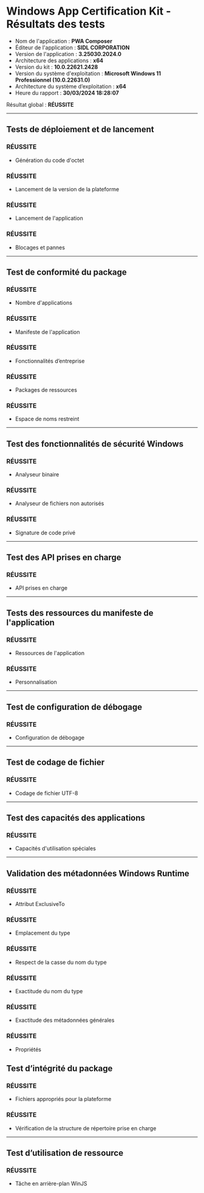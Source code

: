# Windows App Certification Kit - Résultats des tests

- Nom de l'application : **PWA Composer**
- Éditeur de l'application : **SIDL CORPORATION**
- Version de l'application : **3.25030.2024.0**
- Architecture des applications : **x64**
- Version du kit : **10.0.22621.2428**
- Version du système d'exploitation : **Microsoft Windows 11 Professionnel (10.0.22631.0)**
- Architecture du système d’exploitation : **x64**
- Heure du rapport : **30/03/2024 18:28:07**

Résultat global : **RÉUSSITE**

***
## Tests de déploiement et de lancement

### RÉUSSITE
- Génération du code d'octet

### RÉUSSITE
- Lancement de la version de la plateforme

### RÉUSSITE
- Lancement de l'application

### RÉUSSITE
- Blocages et pannes

***
## Test de conformité du package

### RÉUSSITE
- Nombre d'applications

### RÉUSSITE
- Manifeste de l'application

### RÉUSSITE
- Fonctionnalités d’entreprise

### RÉUSSITE
- Packages de ressources

### RÉUSSITE
- Espace de noms restreint

***
## Test des fonctionnalités de sécurité Windows

### RÉUSSITE
- Analyseur binaire

### RÉUSSITE
- Analyseur de fichiers non autorisés

### RÉUSSITE
- Signature de code privé

***
## Test des API prises en charge

### RÉUSSITE
- API prises en charge

***
## Tests des ressources du manifeste de l'application

### RÉUSSITE
- Ressources de l'application

### RÉUSSITE
- Personnalisation

***
## Test de configuration de débogage

### RÉUSSITE
- Configuration de débogage

***
## Test de codage de fichier

### RÉUSSITE
- Codage de fichier UTF-8

***
## Test des capacités des applications

### RÉUSSITE
- Capacités d'utilisation spéciales

***
## Validation des métadonnées Windows Runtime

### RÉUSSITE
- Attribut ExclusiveTo

### RÉUSSITE
- Emplacement du type

### RÉUSSITE
- Respect de la casse du nom du type

### RÉUSSITE
- Exactitude du nom du type

### RÉUSSITE
- Exactitude des métadonnées générales

### RÉUSSITE
- Propriétés

## Test d’intégrité du package

### RÉUSSITE
- Fichiers appropriés pour la plateforme

### RÉUSSITE
- Vérification de la structure de répertoire prise en charge

***
## Test d’utilisation de ressource

### RÉUSSITE
- Tâche en arrière-plan WinJS
